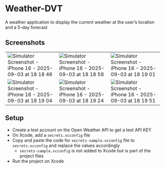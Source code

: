 # Weather-DVT
A weather application to display the current weather at the user’s location and a 5-day forecast

## Screenshots
|     |     |     |
|-----|-----|-----|
| <img alt="Simulator Screenshot - iPhone 16 - 2025-09-03 at 18 18 46" src="https://github.com/user-attachments/assets/e8d43855-3477-4e16-bfa3-a2fb6a5eb2d4" /> | <img alt="Simulator Screenshot - iPhone 16 - 2025-09-03 at 18 18 58" src="https://github.com/user-attachments/assets/ffdb1bc8-3f6f-4c6a-ac79-f73a89ed50e5" /> | <img alt="Simulator Screenshot - iPhone 16 - 2025-09-03 at 18 19 01" src="https://github.com/user-attachments/assets/1c9a56e5-0d94-40fd-8bc7-76d8b62740f2" /> |
| <img alt="Simulator Screenshot - iPhone 16 - 2025-09-03 at 18 19 04" src="https://github.com/user-attachments/assets/98ee8088-59ce-4b78-9560-4b9e7f50551e" /> | <img alt="Simulator Screenshot - iPhone 16 - 2025-09-03 at 18 19 24" src="https://github.com/user-attachments/assets/3066e912-8b9b-416b-90b8-a05a6ee7d4b7" /> | <img alt="Simulator Screenshot - iPhone 16 - 2025-09-03 at 18 19 51" src="https://github.com/user-attachments/assets/c4324f2f-786f-476f-b3e7-dccc36e8ed48" /> |

## Setup

- Create a test account on the Open Weather API to get a test API KEY
- On Xcode, add a `secrets.xcconfig` file
- Copy and paste the code for `secrets-sample.xcconfig` file to `secrets.xcconfig` and replace the values accordingly
  - `secrets-sample.xcconfig` is not added to Xcode but is part of the project files
- Run the project on Xcode
